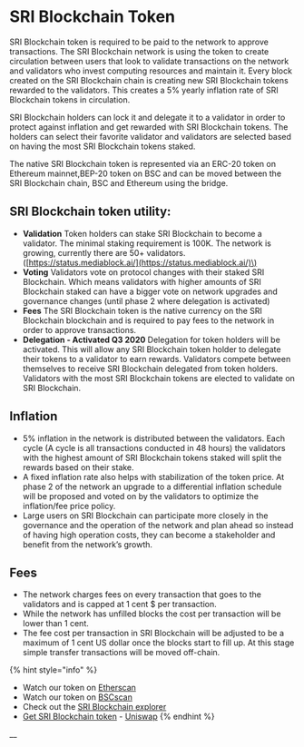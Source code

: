 # SRI Blockchain Token

SRI Blockchain token is required to be paid to the network to approve transactions. The SRI Blockchain network is using the token to create circulation between users that look to validate transactions on the network and validators who invest computing resources and maintain it. Every block created on the SRI Blockchain chain is creating new SRI Blockchain tokens rewarded to the validators. This creates a 5% yearly inflation rate of SRI Blockchain tokens in circulation.

SRI Blockchain holders can lock it and delegate it to a validator in order to protect against inflation and get rewarded with SRI Blockchain tokens. The holders can select their favorite validator and validators are selected based on having the most SRI Blockchain tokens staked.

The native SRI Blockchain token is represented via an ERC-20 token on Ethereum mainnet,BEP-20 token on BSC and can be moved between the SRI Blockchain chain, BSC and Ethereum using the bridge.

## SRI Blockchain token utility:

* **Validation** Token holders can stake SRI Blockchain to become a validator. The minimal staking requirement is 100K. The network is growing, currently there are 50+ validators. \([https://status.mediablock.ai/](https://status.mediablock.ai/)\)
* **Voting** Validators vote on protocol changes with their staked SRI Blockchain. Which means validators with higher amounts of SRI Blockchain staked can have a bigger vote on network upgrades and governance changes \(until phase 2 where delegation is activated\)
* **Fees** The SRI Blockchain token is the native currency on the SRI Blockchain blockchain and is required to pay fees to the network in order to approve transactions.
* **Delegation - Activated Q3 2020** Delegation for token holders will be activated. This will allow any SRI Blockchain token holder to delegate their tokens to a validator to earn rewards. Validators compete between themselves to receive SRI Blockchain delegated from token holders. Validators with the most SRI Blockchain tokens are elected to validate on SRI Blockchain.

## **Inflation**

* 5% inflation in the network is distributed between the validators. Each cycle \(A cycle is all transactions conducted in 48 hours\) the validators with the highest amount of SRI Blockchain tokens staked will split the rewards based on their stake.
* A fixed inflation rate also helps with stabilization of the token price. At phase 2 of the network an upgrade to a differential inflation schedule will be proposed and voted on by the validators to optimize the inflation/fee price policy. 
* Large users on SRI Blockchain can participate more closely in the governance and the operation of the network and plan ahead so instead of having high operation costs, they can become a stakeholder and benefit from the network’s growth. 

## **Fees**

* The network charges fees on every transaction that goes to the validators and is capped at 1 cent $ per transaction.
* While the network has unfilled blocks the cost per transaction will be lower than 1 cent. 
* The fee cost per transaction in SRI Blockchain will be adjusted to be a maximum of 1 cent US dollar once the blocks start to fill up. At this stage simple transfer transactions will be moved off-chain.

{% hint style="info" %}
* Watch our token on [Etherscan](https://etherscan.io/token/0x970b9bb2c0444f5e81e9d0efb84c8ccdcdcaf84d)
* Watch our token on [BSCscan](https://bscscan.com/token/0x5857c96dae9cf8511b08cb07f85753c472d36ea3)
* Check out the [SRI Blockchain explorer](https://mediablock.ai/)
* [Get SRI Blockchain token](https://uniswap.exchange/swap/0x970B9bB2C0444F5E81e9d0eFb84C8ccdcdcAf84d) - [Uniswap](https://uniswap.exchange/swap?outputCurrency=0x970B9bB2C0444F5E81e9d0eFb84C8ccdcdcAf84d)
{% endhint %}

\_\_


